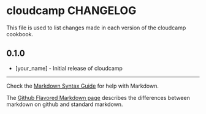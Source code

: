 cloudcamp CHANGELOG
===================

This file is used to list changes made in each version of the cloudcamp cookbook.

0.1.0
-----
- [your_name] - Initial release of cloudcamp

- - -
Check the [Markdown Syntax Guide](http://daringfireball.net/projects/markdown/syntax) for help with Markdown.

The [Github Flavored Markdown page](http://github.github.com/github-flavored-markdown/) describes the differences between markdown on github and standard markdown.
